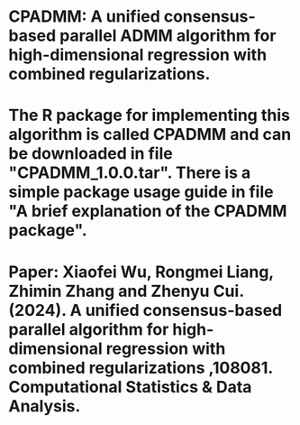 # CPADMM: A unified consensus-based parallel ADMM algorithm for high-dimensional regression with combined regularizations.
# The R package for implementing this algorithm is called CPADMM and can be downloaded in file "CPADMM_1.0.0.tar". There is a simple package usage guide in file "A brief explanation of the CPADMM package".
# Paper:  Xiaofei Wu, Rongmei Liang, Zhimin Zhang and Zhenyu Cui.(2024). A unified consensus-based parallel algorithm for high-dimensional regression with combined regularizations ,108081. Computational Statistics & Data Analysis.


